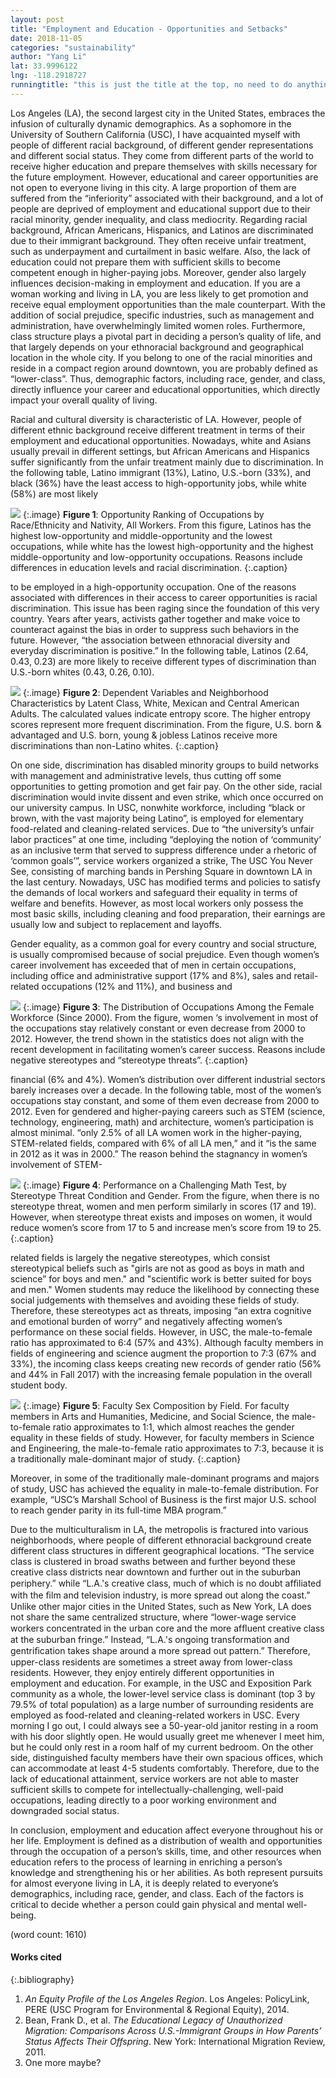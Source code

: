 ```yaml
---
layout: post
title: "Employment and Education - Opportunities and Setbacks"
date: 2018-11-05
categories: "sustainability" 
author: "Yang Li"
lat: 33.9996122
lng: -118.2918727
runningtitle: "this is just the title at the top, no need to do anything here"
---
```

Los Angeles (LA), the second largest city in the United States, embraces the infusion of culturally dynamic demographics. As a sophomore in the University of Southern California (USC), I have acquainted myself with people of different racial background, of different gender representations and different social status. They come from different parts of the world to receive higher education and prepare themselves with skills necessary for the future employment. However, educational and career opportunities are not open to everyone living in this city. A large proportion of them are suffered from the “inferiority” associated with their background, and a lot of people are deprived of employment and educational support due to their racial minority, gender inequality, and class mediocrity. Regarding racial background, African Americans, Hispanics, and Latinos are discriminated due to their immigrant background. They often receive unfair treatment, such as underpayment and curtailment in basic welfare. Also, the lack of education could not prepare them with sufficient skills to become competent enough in higher-paying jobs. Moreover, gender also largely influences decision-making in employment and education. If you are a woman working and living in LA, you are less likely to get promotion and receive equal employment opportunities than the male counterpart. With the addition of social prejudice, specific industries, such as management and administration, have overwhelmingly limited women roles. Furthermore, class structure plays a pivotal part in deciding a person’s quality of life, and that largely depends on your ethnoracial background and geographical location in the whole city. If you belong to one of the racial minorities and reside in a compact region around downtown, you are probably defined as “lower-class”. Thus, demographic factors, including race, gender, and class, directly influence your career and educational opportunities, which directly impact your overall quality of living. 

Racial and cultural diversity is characteristic of LA. However, people of different ethnic background receive different treatment in terms of their employment and educational opportunities. Nowadays, white and Asians usually prevail in different settings, but African Americans and Hispanics suffer significantly from the unfair treatment mainly due to discrimination. In the following table, Latino immigrant (13%), Latino, U.S.-born (33%), and black (36%) have the least access to high-opportunity jobs, while white (58%) are most likely 
   
![](images/1.png)
   {:.image}
**Figure 1**: Opportunity Ranking of Occupations by Race/Ethnicity and Nativity, All Workers. From this figure, Latinos has the highest low-opportunity and middle-opportunity and the lowest occupations, while white has the lowest high-opportunity and the highest middle-opportunity and low-opportunity occupations. Reasons include differences in education levels and racial discrimination.
   {:.caption} 

to be employed in a high-opportunity occupation. One of the reasons associated with differences in their access to career opportunities is racial discrimination. This issue has been raging since the foundation of this very country. Years after years, activists gather together and make voice to counteract against the bias in order to suppress such behaviors in the future. However, “the association between ethnoracial diversity and everyday discrimination is positive.” In the following table, Latinos (2.64, 0.43, 0.23) are more likely to receive different types of discrimination than U.S.-born whites (0.43, 0.26, 0.10).

![](images/2.png)
   {:.image}
**Figure 2**: Dependent Variables and Neighborhood Characteristics by Latent Class, White, Mexican and Central American Adults. The calculated values indicate entropy score. The higher entropy scores represent more frequent discrimination. From the figure, U.S. born & advantaged and U.S. born, young & jobless Latinos receive more discriminations than non-Latino whites. 
   {:.caption} 

On one side, discrimination has disabled minority groups to build networks with management and administrative levels, thus cutting off some opportunities to getting promotion and get fair pay. On the other side, racial discrimination would invite dissent and even strike, which once occurred on our university campus. In USC, nonwhite workforce, including “black or brown, with the vast majority being Latino”, is employed for elementary food-related and cleaning-related services. Due to “the university’s unfair labor practices” at one time, including “deploying the notion of ‘community’ as an inclusive term that served to suppress difference under a rhetoric of ‘common goals’”, service workers organized a strike, The USC You Never See, consisting of marching bands in Pershing Square in downtown LA in the last century. Nowadays, USC has modified terms and policies to satisfy the demands of local workers and safeguard their equality in terms of welfare and benefits. However, as most local workers only possess the most basic skills, including cleaning and food preparation, their earnings are usually low and subject to replacement and layoffs. 

Gender equality, as a common goal for every country and social structure, is usually compromised because of social prejudice. Even though women’s career involvement has exceeded that of men in certain occupations, including office and administrative support (17% and 8%), sales and retail-related occupations (12% and 11%), and business and 

![](images/3.png)
   {:.image}
**Figure 3**: The Distribution of Occupations Among the Female Workforce (Since 2000). From the figure, women ‘s involvement in most of the occupations stay relatively constant or even decrease from 2000 to 2012. However, the trend shown in the statistics does not align with the recent development in facilitating women’s career success. Reasons include negative stereotypes and “stereotype threats”.
   {:.caption} 
   

financial (6% and 4%). Women’s distribution over different industrial sectors barely increases over a decade. In the following table, most of the women’s occupations stay constant, and some of them even decrease from 2000 to 2012. Even for gendered and higher-paying careers such as STEM (science, technology, engineering, math) and architecture, women’s participation is almost minimal. “only 2.5% of all LA women work in the higher-paying, STEM-related fields, compared with 6% of all LA men,” and it “is the same in 2012 as it was in 2000.” The reason behind the stagnancy in women’s involvement of STEM-

![](images/4.png)
   {:.image}
**Figure 4**: Performance on a Challenging Math Test, by Stereotype Threat Condition and Gender. From the figure, when there is no stereotype threat, women and men perform similarly in scores (17 and 19). However, when stereotype threat exists and imposes on women, it would reduce women’s score from 17 to 5 and increase men’s score from 19 to 25.
   {:.caption} 

related fields is largely the negative stereotypes, which consist stereotypical beliefs such as "girls are not as good as boys in math and science” for boys and men." and "scientific work is better suited for boys and men." Women students may reduce the likelihood by connecting these social judgements with themselves and avoiding these fields of study. Therefore, these stereotypes act as threats, imposing “an extra cognitive and emotional burden of worry” and negatively affecting women’s performance on these social fields. However, in USC, the male-to-female ratio has approximated to 6:4 (57% and 43%). Although faculty members in fields of engineering and science augment the proportion to 7:3 (67% and 33%), the incoming class keeps creating new records of gender ratio (56% and 44% in Fall 2017) with the increasing female population in the overall student body.

![](images/Faculty_Sex_Composition_by_Field-1.png)
   {:.image}
**Figure 5**: Faculty Sex Composition by Field. For faculty members in Arts and Humanities, Medicine, and Social Science, the male-to-female ratio approximates to 1:1, which almost reaches the gender equality in these fields of study. However, for faculty members in Science and Engineering, the male-to-female ratio approximates to 7:3, because it is a traditionally male-dominant major of study.
   {:.caption} 

Moreover, in some of the traditionally male-dominant programs and majors of study, USC has achieved the equality in male-to-female distribution. For example, “USC’s Marshall School of Business is the first major U.S. school to reach gender parity in its full-time MBA program.”

Due to the multiculturalism in LA, the metropolis is fractured into various neighborhoods, where people of different ethnoracial background create different class structures in different geographical locations. “The service class is clustered in broad swaths between and further beyond these creative class districts near downtown and further out in the suburban periphery.” while “L.A.'s creative class, much of which is no doubt afﬁliated with the ﬁlm and television industry, is more spread out along the coast.” Unlike other major cities in the United States, such as New York, LA does not share the same centralized structure, where “lower-wage service workers concentrated in the urban core and the more afﬂuent creative class at the suburban fringe.” Instead, “L.A.'s ongoing transformation and gentriﬁcation takes shape around a more spread out pattern.” Therefore, upper-class residents are sometimes a street away from lower-class residents. However, they enjoy entirely different opportunities in employment and education. For example, in the USC and Exposition Park community as a whole, the lower-level service class is dominant (top 3 by 79.5% of total population) as a large number of surrounding residents are employed as food-related and cleaning-related workers in USC. Every morning I go out, I could always see a 50-year-old janitor resting in a room with his door slightly open. He would usually greet me whenever I meet him, but he could only rest in a room half of my current bedroom. On the other side, distinguished faculty members have their own spacious offices, which can accommodate at least 4-5 students comfortably. Therefore, due to the lack of educational attainment, service workers are not able to master sufficient skills to compete for intellectually-challenging, well-paid occupations, leading directly to a poor working environment and downgraded social status. 

In conclusion, employment and education affect everyone throughout his or her life. Employment is defined as a distribution of wealth and opportunities through the occupation of a person’s skills, time, and other resources when education refers to the process of learning in enriching a person’s knowledge and strengthening his or her abilities. As both represent pursuits for almost everyone living in LA, it is deeply related to everyone’s demographics, including race, gender, and class. Each of the factors is critical to decide whether a person could gain physical and mental well-being.

(word count: 1610) 

#### Works cited

{:.bibliography} 
1. *An Equity Profile of the Los Angeles Region*. Los Angeles: PolicyLink, PERE (USC Program for Environmental & Regional Equity), 2014.
2. Bean, Frank D., et al. *The Educational Legacy of Unauthorized Migration: Comparisons Across U.S.-Immigrant Groups in How Parents’ Status Affects Their Offspring*. New York: International Migration Review, 2011.
3. One more maybe?
